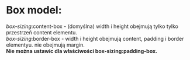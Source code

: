 
# Box model: #

_box-sizing_:content-box - (domyślna) width i height obejmują tylko tylko przestrzeń content elementu.  
_box-sizing_:border-box - width i height obejmują content, padding i border elementyu. nie obejmują margin.    
**Nie można ustawic dla właściwości box-sizing:padding-box.**  
  